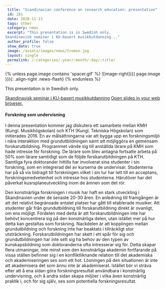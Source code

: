 ```yaml
---
 title: "Scandinavian conference on research education: presentation"
 id: 181
 date: 2020-11-13
 tags: other
 category: news
 excerpt: "This presentation is in Swedish only.
Skandinavisk seminar i KU-basert musikkutdanning..."
 author_profile: false
 show_date: true
 image: /assets/images/news/tromso.jpg
 layout: single
 permalink: /:categories/:year/:month/:day/:title/
---
```

{% unless page.image contains 'spacer.gif' %}
   ![image-right]({{ page.image }}){: .align-right .news-flash}
{% endunless %}

This presentation is in Swedish only.


<a href="https://nmh.no/arrangementer/skandinavisk-seminar-i-kunstnerisk-utviklingssamarbeid">Skandinavisk seminar i KU-basert musikkutdanning<a>
<a href="/assets/files/documents/slides/tromso2020/kmh_tromso_forskningsanknytning.html">Open slides in your web browser.</a>


<h4 class="title">Forskning som undervisning</h4>


I denna presentation kommer jag diskutera ett samarbete mellan KMH (Kungl. Musikh&ouml;gskolan) och KTH (Kungl. Tekniska H&ouml;gskolan) som initierades 2016. En av m&aring;ls&auml;ttningarna var att bygga upp en forskningsmilj&ouml; i n&auml;ra interaktion med grundutbildningen samt att m&ouml;jligg&ouml;ra en gemensam forskarutbildning. Programmet v&auml;nde sig till anst&auml;llda l&auml;rare p&aring; KMH som hade intresse f&ouml;r forskning. De l&auml;rare som blev antagna fortsatte arbeta p&aring; 50% som l&auml;rare samtidigt som de f&ouml;ljde forskarutbildningen p&aring; KTH. Samtliga fyra doktorander hittills har involverat sina studenter i sin forskning, som en integrerad del av kurserna de undervisar. Studenterna har p&aring; s&aring; vis bidragit till forskningen vilket i sin tur har lett till en acceptans, forskningsmedvetenhet och intresse hos studenterna. H&auml;rut&ouml;ver har det p&aring;verkat kusrsplaneutveckling inom de &auml;mnen som det r&ouml;r.





Den konstn&auml;rliga forskningen i musik har haft en stark utveckling i Skandinavien under de senaste 20-30 &aring;ren. En anledning till framg&aring;ngen &auml;r att det relativt begr&auml;nsade antalet platser har g&aring;tt till etablerade musiker. Att studenter g&aring;r fr&aring;n grundutbildning till forskarutbildning direkt &auml;r ovanligt, om ens m&ouml;jligt. F&ouml;rdelen med detta &auml;r att forskarutbildningen inte har beh&ouml;vt koncentrera sig p&aring; den konstn&auml;rliga delen, utan ist&auml;llet mer p&aring; hur detta kan gestaltas som forskning. Nackdelen &auml;r att kopplingen mellan grundutbildning och forskning inte har beaktats i tillr&auml;ckligt stor utstr&auml;ckning. Forskarutbildningen har skett i ett sp&aring;r f&ouml;r sig och grundutbildningen har inte sett sig ha behov av den typen av kunskapsbildning som doktoranderna ofta intresserar sig f&ouml;r. Detta skapar flera utmaningar, inte minst som den konstn&auml;rliga akademin fortfarande p&aring; vissa st&auml;llen befinner sig i en konfliktliknande relation till det akademiska och akademiseringen ses som ett hot. L&ouml;sningen p&aring; den situationen &auml;r inte att akademisera det som &auml;nnu inte &auml;r akademiserat. Ist&auml;llet b&ouml;r vi str&auml;va efter att &aring; ena sidan g&ouml;ra forskningsresultat anv&auml;ndbara i konstn&auml;rlig undervisning, och &aring; andra sidan skapa milj&ouml;er i vilka &auml;ven konstn&auml;rlig praktik i, och f&ouml;r sig sj&auml;lv, ses som potentiella forskningsresultat. 



